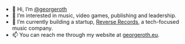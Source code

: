 - 👋 Hi, I’m <a href="https://github.com/georgeroth">@georgeroth</a>
- 👀 I’m interested in music, video games, publishing and leadership.
- 🌱 I’m currently building a startup, <a href="http://reverserecords.com" target="_blank">Reverse Records</a>, a tech-focused music company.
- 📫 You can reach me through my website at <a href="http://georgeroth.eu" target="_blank">georgeroth.eu</a>.
